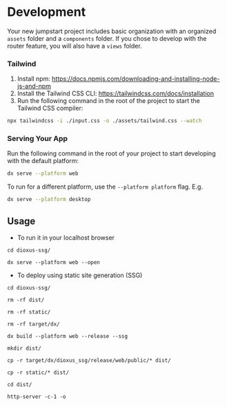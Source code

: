 # Development

Your new jumpstart project includes basic organization with an organized `assets` folder and a `components` folder. 
If you chose to develop with the router feature, you will also have a `views` folder.

### Tailwind
1. Install npm: https://docs.npmjs.com/downloading-and-installing-node-js-and-npm
2. Install the Tailwind CSS CLI: https://tailwindcss.com/docs/installation
3. Run the following command in the root of the project to start the Tailwind CSS compiler:

```bash
npx tailwindcss -i ./input.css -o ./assets/tailwind.css --watch
```

### Serving Your App

Run the following command in the root of your project to start developing with the default platform:

```bash
dx serve --platform web
```

To run for a different platform, use the `--platform platform` flag. E.g.
```bash
dx serve --platform desktop
```

## Usage

- To run it in your localhost browser
```
cd dioxus-ssg/

dx serve --platform web --open
```

- To deploy using static site generation (SSG)
```
cd dioxus-ssg/

rm -rf dist/

rm -rf static/

rm -rf target/dx/

dx build --platform web --release --ssg

mkdir dist/

cp -r target/dx/dioxus_ssg/release/web/public/* dist/

cp -r static/* dist/

cd dist/

http-server -c-1 -o
```
